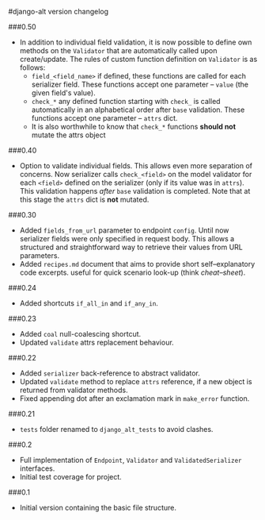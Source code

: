 #django-alt version changelog

###0.50
 - In addition to individual field validation, it is now possible to define
 own methods on the `Validator` that are automatically called upon create/update.
 The rules of custom function definition on `Validator` is as follows:
   - `field_<field_name>` if defined, these functions are called for each serializer field.
   These functions accept one parameter &ndash; `value` (the given field's value).
   - `check_*` any defined function starting with `check_` is called automatically in an
     alphabetical order after `base` validation. These functions accept one
     parameter &ndash; `attrs` dict.
   - It is also worthwhile to know that `check_*` functions **should not** mutate the
   attrs object

###0.40
 - Option to validate individual fields. This allows even more separation
 of concerns. Now serializer calls `check_<field>` on the model validator for each
 `<field>` defined on the serializer (only if its value was in `attrs`).
 This validation happens *after* `base` validation is completed. Note that at this stage
 the `attrs` dict is **not** mutated.

###0.30
 - Added `fields_from_url` parameter to endpoint `config`. Until now  
 serializer fields were only specified in request body. This allows a structured and
  straightforward way to retrieve their values from URL parameters.
 - Added `recipes.md` document that aims to provide short self&ndash;explanatory 
 code excerpts.
 useful for quick scenario look-up (think *cheat&ndash;sheet*).

###0.24
 - Added shortcuts `if_all_in` and `if_any_in`.

###0.23
 - Added `coal` null-coalescing shortcut.
 - Updated `validate` attrs replacement behaviour.
 
###0.22
 - Added `serializer` back-reference to abstract validator.
 - Updated `validate` method to replace `attrs` reference, if a new object is returned from validator methods.
 - Fixed appending dot after an exclamation mark in `make_error` function.
 
###0.21
- `tests` folder renamed to `django_alt_tests` to avoid clashes. 

###0.2
- Full implementation of `Endpoint`, `Validator` and `ValidatedSerializer` interfaces.
- Initial test coverage for project.

###0.1
 - Initial version containing the basic file structure.
